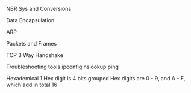 NBR Sys and Conversions 

Data Encapsulation

ARP 

Packets and Frames

TCP 3 Way Handshake 

Troubleshooting tools 
	ipconfig 
	nslookup 
	ping 

Hexademical 
1 Hex digit is 4 bits grouped 
Hex digits are 0 - 9, and A - F, which add in total 16 
